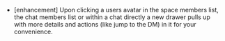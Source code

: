 - [enhancement] Upon clicking a users avatar in the space members list, the chat members list or within a chat directly a new drawer pulls up with more details and actions (like jump to the DM) in it for your convenience.
